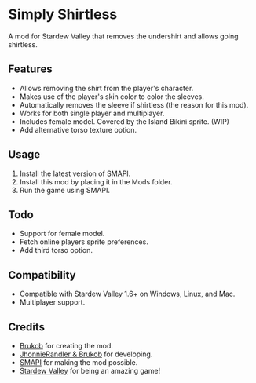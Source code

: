 # Simply Shirtless
A mod for Stardew Valley that removes the undershirt and allows going shirtless.

## Features
- Allows removing the shirt from the player's character.
- Makes use of the player's skin color to color the sleeves.
- Automatically removes the sleeve if shirtless (the reason for this mod).
- Works for both single player and multiplayer.
- Includes female model. Covered by the Island Bikini sprite. (WIP)
- Add alternative torso texture option.


## Usage
1. Install the latest version of SMAPI.
2. Install this mod by placing it in the Mods folder.
3. Run the game using SMAPI.

## Todo
- Support for female model.
- Fetch online players sprite preferences.
- Add third torso option.

## Compatibility
- Compatible with Stardew Valley 1.6+ on Windows, Linux, and Mac.
- Multiplayer support.

## Credits
- <ins>Brukob</ins> for creating the mod.
- <ins>JhonnieRandler & Brukob</ins> for developing.
- <ins>SMAPI</ins> for making the mod possible.
- <ins>Stardew Valley</ins> for being an amazing game!
